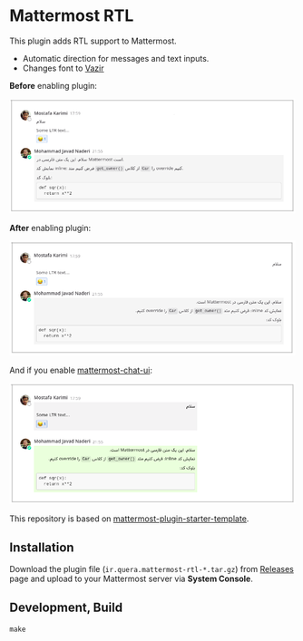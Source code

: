 # Mattermost RTL

This plugin adds RTL support to Mattermost.

- Automatic direction for messages and text inputs.
- Changes font to [Vazir](https://github.com/rastikerdar/vazir-font)

**Before** enabling plugin:

![before](screenshots/screenshot1.png)

**After** enabling plugin:

![after](screenshots/screenshot2.png)

And if you enable [mattermost-chat-ui](https://github.com/QueraTeam/mattermost-chat-ui):

![after](screenshots/screenshot3.png)

This repository is based on
[mattermost-plugin-starter-template](https://github.com/mattermost/mattermost-plugin-starter-template).

## Installation

Download the plugin file (`ir.quera.mattermost-rtl-*.tar.gz`) from
[Releases](https://github.com/QueraTeam/mattermost-rtl/releases)
page and upload to your Mattermost
server via **System Console**.

## Development, Build

    make
